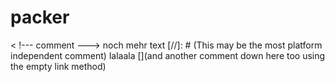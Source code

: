 # packer
< !--- comment --->
noch mehr text 
[//]: # (This may be the most platform independent comment)
lalaala [](and another comment down here too using the empty link method)
